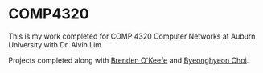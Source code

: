 # COMP4320
This is my work completed for COMP 4320 Computer Networks at Auburn University with Dr. Alvin Lim.

Projects completed along with [Brenden O'Keefe](https://github.com/bzo0013) and [Byeonghyeon Choi](https://github.com/RBGPanda).
